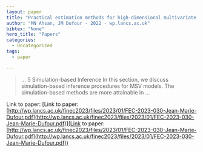 ```yaml
---
layout: paper
title: "Practical estimation methods for high-dimensional multivariate stochastic volatility models"
author: "MN Ahsan, JM Dufour - 2022 - wp.lancs.ac.uk"
bibtex: "None"
hero_title: "Papers"
categories:
  - Uncategorized
tags:
  - paper

---
```

>… 5 Simulation-based Inference In this section, we discuss simulation-based inference procedures for MSV models. The simulation-based methods are more attainable in …

Link to paper: [Link to paper: [http://wp.lancs.ac.uk/finec2023/files/2023/01/FEC-2023-030-Jean-Marie-Dufour.pdf](http://wp.lancs.ac.uk/finec2023/files/2023/01/FEC-2023-030-Jean-Marie-Dufour.pdf)](Link to paper: [http://wp.lancs.ac.uk/finec2023/files/2023/01/FEC-2023-030-Jean-Marie-Dufour.pdf](http://wp.lancs.ac.uk/finec2023/files/2023/01/FEC-2023-030-Jean-Marie-Dufour.pdf))


